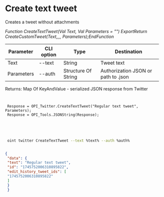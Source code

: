 ﻿---
sidebar_position: 1
---

# Create text tweet
 Creates a tweet without attachments


*Function CreateTextTweet(Val Text, Val Parameters = "") ExportReturn CreateCustomTweet(Text,,,, Parameters);EndFunction*

 | Parameter | CLI option | Type | Destination |
 |-|-|-|-|
 | Text | --text | String | Tweet text |
 | Parameters | --auth | Structure Of String | Authorization JSON or path to .json |

 
 Returns: Map Of KeyAndValue - serialized JSON response from Twitter

```bsl title="Code example"
	
 
 Response = OPI_Twitter.CreateTextTweet("Regular text tweet", Parameters);
 Response = OPI_Tools.JSONString(Response);
 
 
	
```

```sh title="CLI command example"
 
 oint twitter CreateTextTweet --text %text% --auth %auth%


```


```json title="Result"

{
 "data": {
 "text": "Regular text tweet",
 "id": "1745752006310895822",
 "edit_history_tweet_ids": [
 "1745752006310895822"
 ]
 }
 }

```

